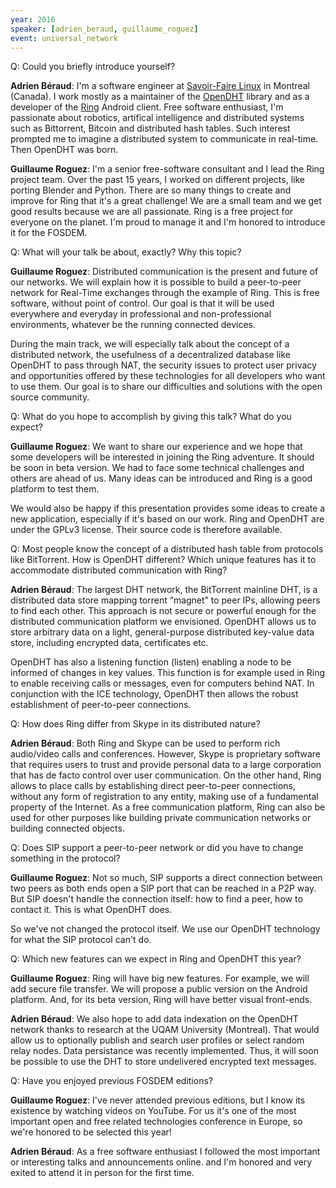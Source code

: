 ```yaml
---
year: 2016
speaker: [adrien_beraud, guillaume_roguez]
event: universal_network 
---
```


Q: Could you briefly introduce yourself? 

**Adrien Béraud**: I'm a software engineer at [Savoir-Faire Linux](https://www.savoirfairelinux.com/) in Montreal (Canada). I work mostly as a maintainer of the [OpenDHT](https://github.com/savoirfairelinux/opendht) library and as a developer of the [Ring](https://ring.cx/en) Android client. Free software enthusiast, I'm passionate about robotics, artifical intelligence and distributed systems such as Bittorrent, Bitcoin and distributed hash tables. Such interest prompted me to imagine a distributed system to communicate in real-time. Then OpenDHT was born.

**Guillaume Roguez**: I'm a senior free-software consultant and I lead the Ring project team. Over the past 15 years, I worked on different projects, like porting Blender and Python. There are so many things to create and improve for Ring that it's a great challenge! We are a small team and we get good results because we are all passionate. Ring is a free project for everyone on the planet. I'm proud to manage it and I'm honored to introduce it for the FOSDEM.

Q: What will your talk be about, exactly? Why this topic?

**Guillaume Roguez**: Distributed communication is the present and future of our networks. We will explain how it is possible to build a peer-to-peer network for Real-Time exchanges through the example of Ring. This is free software, without point of control. Our goal is that it will be used everywhere and everyday in professional and non-professional environments, whatever be the running connected devices.

During the main track, we will especially talk about the concept of a distributed network, the usefulness of a decentralized database like OpenDHT to pass through NAT, the security issues to protect user privacy and opportunities offered by these technologies for all developers who want to use them. Our goal is to share our difficulties and solutions with the open source community.

Q: What do you hope to accomplish by giving this talk? What do you expect?

**Guillaume Roguez**: We want to share our experience and we hope that some developers will be interested in joining the Ring adventure. It should be soon in beta version. We had to face some technical challenges and others are ahead of us. Many ideas can be introduced and Ring is a good platform to test them.

We would also be happy if this presentation provides some ideas to create a new application, especially if it's based on our work. Ring and OpenDHT are under the GPLv3 license. Their source code is therefore available.

Q: Most people know the concept of a distributed hash table from protocols like BitTorrent. How is OpenDHT different? Which unique features has it to accommodate distributed communication with Ring?

**Adrien Béraud**: The largest DHT network, the BitTorrent mainline DHT, is a distributed data store mapping torrent “magnet” to peer IPs, allowing peers to find each other. This approach is not secure or powerful enough for the distributed communication platform we envisioned. OpenDHT allows us to store arbitrary data on a light, general-purpose distributed key-value data store, including encrypted data, certificates etc.

OpenDHT has also a listening function (listen) enabling a node to be informed of changes in key values. This function is for example used in Ring to enable receiving calls or messages, even for computers behind NAT. In conjunction with the ICE technology, OpenDHT then allows the robust establishment of peer-to-peer connections.

Q: How does Ring differ from Skype in its distributed nature?

**Adrien Béraud**: Both Ring and Skype can be used to perform rich audio/video calls and conferences. However, Skype is proprietary software that requires users to trust and provide personal data to a large corporation that has de facto control over user communication. On the other hand, Ring allows to place calls by establishing direct peer-to-peer connections, without any form of registration to any entity, making use of a fundamental property of the Internet. As a free communication platform, Ring can also be used for other purposes like building private communication networks or building connected objects. 

Q: Does SIP support a peer-to-peer network or did you have to change something in the protocol? 

**Guillaume Roguez**: Not so much, SIP supports a direct connection between two peers as both ends open a SIP port that can be reached in a P2P way. But SIP doesn't handle the connection itself: how to find a peer, how to contact it. This is what OpenDHT does.

So we've not changed the protocol itself. We use our OpenDHT technology for what the SIP protocol can't do.

Q: Which new features can we expect in Ring and OpenDHT this year? 

**Guillaume Roguez**: Ring will have big new features. For example, we will add secure file transfer. We will propose a public version on the Android platform. And, for its beta version, Ring will have better visual front-ends.

**Adrien Béraud**: We also hope to add data indexation on the OpenDHT network thanks to research at the UQAM University (Montreal). That would allow us to optionally publish and search user profiles or select random relay nodes. Data persistance was recently implemented. Thus, it will soon be possible to use the DHT to store undelivered encrypted text messages.

Q: Have you enjoyed previous FOSDEM editions?

**Guillaume Roguez**: I've never attended previous editions, but I know its existence by watching videos on YouTube. For us it's one of the most important open and free related technologies conference in Europe, so we're honored to be selected this year!

**Adrien Béraud**: As a free software enthusiast I followed the most important or interesting talks and announcements online. and I'm honored and very exited to attend it in person for the first time.
